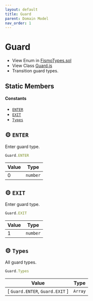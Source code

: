 ```yaml
---
layout: default
title: Guard
parent: Domain Model
nav_order: 1
---
```

# Guard
* View Enum in [FismoTypes.sol](https://github.com/cliffhall/Fismo/blob/main/contracts/domain/FismoTypes.sol#L13)
* View Class [Guard.js](https://github.com/cliffhall/Fismo/blob/main/scripts/domain/enum/Guard.js)
* Transition guard types.

## Static Members
#### Constants
* [`ENTER`](#%EF%B8%8F-enter)
* [`EXIT`](#%EF%B8%8F-exit)
* [`Types`](#%EF%B8%8F-types)

## ⚙️ `ENTER`
Enter guard type.
```javascript
Guard.ENTER
```

| Value | Type   |
|-------|--------|
| 0     | `number` | 

## ⚙️ `EXIT`
Enter guard type.
```javascript
Guard.EXIT
```

| Value | Type   |
|-------|--------|
| 1     | `number` | 

## ⚙️ `Types`
All guard types.
```javascript
Guard.Types
```

| Value                       | Type  |
|-----------------------------|-------|
| [ `Guard.ENTER`, `Guard.EXIT` ] | `Array` | 
